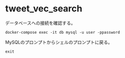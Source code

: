 # tweet_vec_search

データベースへの接続を確認する。

```
docker-compose exec -it db mysql -u user -ppassword
```

MySQLのプロンプトからシェルのプロンプトに戻る。

```
exit
```
